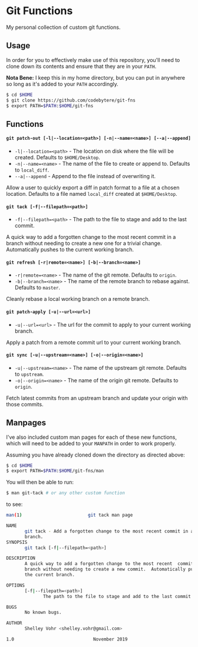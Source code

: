 # Git Functions

My personal collection of custom git functions.

## Usage

In order for you to effectively make use of this repository, you'll need to clone down
its contents and ensure that they are in your `PATH`.

**Nota Bene:** I keep this in my home directory, but you can put in anywhere
so long as it's added to your `PATH` accordingly.

```sh
$ cd $HOME
$ git clone https://github.com/codebytere/git-fns
$ export PATH=$PATH:$HOME/git-fns
```

## Functions

#### `git patch-out [-l|--location=<path>] [-n|--name=<name>] [--a|--append]`

* `-l|--location=<path>` - The location on disk where the file will be created. Defaults to `$HOME/Desktop`.
* `-n|--name=<name>` - The name of the file to create or append to. Defaults to `local_diff`.
* `--a|--append` - Append to the file instead of overwriting it.

Allow a user to quickly export a diff in patch format to a file at a chosen location. 
Defaults to a file named `local_diff` created at `$HOME/Desktop`.

#### `git tack [-f|--filepath=<path>]`

* `-f|--filepath=<path>` - The path to the file to stage and add to the last commit.

A quick way to add a forgotten change to the most recent commit
in a branch without needing to create a new one for a trivial 
change. Automatically pushes to the current working branch.

#### `git refresh [-r|remote=<name>] [-b|--branch=<name>]`

* `-r|remote=<name>` - The name of the git remote. Defaults to `origin`.
* `-b|--branch=<name>` - The name of the remote branch to rebase against. Defaults to `master`.

Cleanly rebase a local working branch on a remote branch.

#### `git patch-apply [-u|--url=<url>]`

* `-u|--url=<url>` - The url for the commit to apply to your current working branch.

Apply a patch from a remote commit url to your current working branch.

#### `git sync [-u|--upstream=<name>] [-o|--origin=<name>]`

* `-u|--upstream=<name>` - The name of the upstream git remote. Defaults to `upstream`.
* `-o|--origin=<name>` - The name of the origin git remote. Defaults to `origin`.

Fetch latest commits from an upstream branch and update your origin
with those commits.

## Manpages

I've also included custom man pages for each of these new functions, which will need to be 
added to your `MANPATH` in order to work properly.

Assuming you have already cloned down the directory as directed above:

```sh
$ cd $HOME
$ export PATH=$PATH:$HOME/git-fns/man
```

You will then be able to run:

```sh
$ man git-tack # or any other custom function
```

to see:

```sh
man(1)                         git tack man page                        man(1)

NAME
       git tack - Add a forgotten change to the most recent commit in a
       branch.
SYNOPSIS
       git tack [-f|--filepath=<path>]

DESCRIPTION
       A quick way to add a forgotten change to the most recent  commit  in  a
       branch without needing to create a new commit.  Automatically pushes to
       the current branch.

OPTIONS
       [-f|--filepath=<path>]
              The path to the file to stage and add to the last commit.

BUGS
       No known bugs.

AUTHOR
       Shelley Vohr <shelley.vohr@gmail.com>

1.0                              November 2019                          man(1)
```
